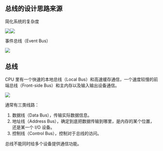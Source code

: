 ## 总线的设计思路来源

简化系统的复杂度

![](https://blog-1252173264.cos.ap-shanghai.myqcloud.com/1648953760916-c5136520-da8b-4435-b5f0-a27bd8301f87.png)![](https://blog-1252173264.cos.ap-shanghai.myqcloud.com/1648953785346-5c9ea5a7-df42-4a37-b903-ecbc6d999854.png)

事件总线（Event Bus）

![](https://blog-1252173264.cos.ap-shanghai.myqcloud.com/1648953923069-f675f6be-f8e6-4934-9ba1-ac6ffc9338b6.png)

## 总线

CPU 里有一个快速的本地总线（Local Bus）和高速缓存通信，一个速度较慢的前端总线（Front-side Bus）和主内存以及输入输出设备通信。

![](https://blog-1252173264.cos.ap-shanghai.myqcloud.com/1648954221123-0879d9c6-76f1-44db-90b4-28084fb1eb1f.png)

通常有三类线路：

1. 数据线（Data Bus），传输实际数据信息。
2. 地址线（Address Bus），确定到底把数据传输到哪里，是内存的某个位置，还是某一个 I/O 设备。
3. 控制线（Control Bus），控制对于总线的访问。

总线不能同时给多个设备提供通信功能。

